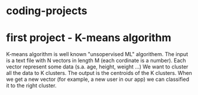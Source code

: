 # coding-projects
# first project - K-means algorithm
K-means algorithm is well known "unsopervised ML" algorithem.
The input is a text file with N vectors in length M (each cordinate is a number).
Each vector represent some data (s.a. age, height, weight ...)
We want to cluster all the data to K clusters.
The output is the centroids of the K clusters.
When we get a new vector (for example, a new user in our app) we can classified it to the right cluster.



